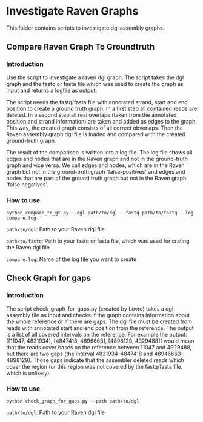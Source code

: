 # Investigate Raven Graphs

This folder contains scripts to investigate dgl assembly graphs.

## Compare Raven Graph To Groundtruth

### Introduction
Use the script tp investigate a raven dgl graph. The script takes the dgl graph and the fastq or fasta file which was used to create the graph as input and returns a logfile as output.

The script needs the fastq/fasta file with annotated strand, start and end position to create a ground truth graph. In a first step all contained reads are deleted. In a second step all real overlaps (taken from the annotated position and strand information) are taken and added as edges to the graph. This way, the created graph consists of all correct obverlaps.
Then the Raven assembly graph dgl file is loaded and compared with the created ground-truth graph. 

The result of the comparison is written into a log file. The log file shows all edges and nodes that are in the Raven graph and not in the ground-truth graph and vice versa.
We call edges and nodes, which are in the Raven graph but not in the ground-truth graph 'false-positives' and edges and nodes that are part of the ground truth graph but not in the Raven graph 'false negatives'.

### How to use

```python compare_to_gt.py --dgl path/to/dgl --fastq path/to/fastq --log compare.log```

```path/to/dgl```: Path to your Raven dgl file

```path/to/fastq```: Path to your fastq or fasta file, which was used for crating the Raven dgl file

```compare.log```: Name of the log file you want to create


## Check Graph for gaps

### Introduction

The script check_graph_for_gaps.py (created by Lovro) takes a dgl assembly file as input and checks if the graph contains information about the whole reference or if there are gaps. The dgl file must be created from reads with annotated start and end position from the reference. The output is a list of all covered intervals on the reference. 
For example the output: [[11047, 4831934], [4847418, 4896663], [4898129, 4929488]] would mean that the reads cover bases on the reference between 11047 and 4929488, but there are two gaps (the interval 4831934-4847418 and 48946663-4898129). Those gaps indicate that the assembler deleted reads which cover the region (or this region was not covered by the fastq/fasta file, which is unlikely).

### How to use

```python check_graph_for_gaps.py --path path/to/dgl```

```path/to/dgl```: Path to your Raven dgl file
